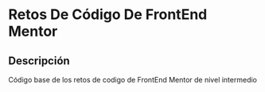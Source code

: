 # Retos De Código De FrontEnd Mentor

## Descripción

Código base de los retos de codigo de FrontEnd Mentor de nivel intermedio